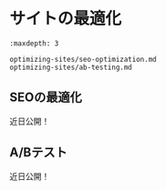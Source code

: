 # サイトの最適化

```{toctree}
:maxdepth: 3

optimizing-sites/seo-optimization.md
optimizing-sites/ab-testing.md
```

SEOの最適化
----------------
近日公開！

A/Bテスト
-----------
近日公開！